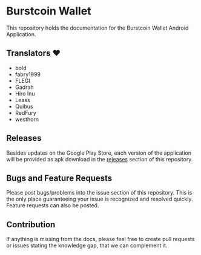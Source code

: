 # Burstcoin Wallet

This repository holds the documentation for the Burstcoin Wallet Android Application.

## Translators :heart: 

- bold
- fabry1999
- FLEGI
- Gadrah
- Hiro Inu
- Leass
- Quibus
- RedFury
- westhorn

## Releases

Besides updates on the Google Play Store, each version of the application will be provided as apk download in the [releases](https://github.com/cgebe/burstcoin-wallet/releases) section of this repository.

## Bugs and Feature Requests

Please post bugs/problems into the issue section of this repository. This is the only place guaranteeing your issue is recognized and resolved quickly. Feature requests can also be posted.

## Contribution

If anything is missing from the docs, please feel free to create pull requests or issues stating the knowledge gap, that we can complement it.
